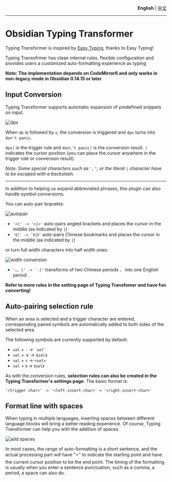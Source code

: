 

<p align="right"><strong>English</strong> | <a href="https://github.com/aptend/typing-transformer-obsidian/blob/main/README-CN.md">中文</a></p>

---
# Obsidian Typing Transformer

Typing Transformer is inspired by [Easy Typing](https://github.com/Yaozhuwa/easy-typing-obsidian), thanks to Easy Typing!

Typing Transofrmer has clean internal rules, flexible configuration and provides users a customized auto-formatting experience as typing

**Note: The implementation depends on CodeMirror6 and only works in non-legacy mode in Obsidian 0.14.15 or later**

## Input Conversion

Typing Transformer supports automatic expansion of predefined snippets on input.

![dpx](https://user-images.githubusercontent.com/103465188/183317743-3ee2a6b2-2b08-427b-886d-d212d4c94fb8.gif)

When `dp` is followed by `x`, the conversion is triggered and `dpx` turns into `don't panic`.

`dpx|` is the trigger rule and `don\'t panic|` is the conversion result. `|` indicates the cursor position (you can place the cursor anywhere in the trigger rule or conversion result).

*Note: Some special characters such as `'`, `"`, or the literal `|` character have to be escaped with a backslash.*

---
In addition to helping us expand abbreviated phrases, this plugin can also handle symbol conversions.

You can auto-pair bracekts:

![autopair](https://user-images.githubusercontent.com/103465188/183318512-d5c5d65b-5b4e-464e-a453-b39c5775fdc1.gif)
- `'<|' -> '<|>'` auto-pairs angled brackets and places the cursor in the middle (as indicated by `|`)
- `'《|' -> '《|》'` auto-pairs Chinese bookmarks and places the cursor in the middle (as indicated by `|`)

or turn full width characters into half width ones:

![width conversion](https://user-images.githubusercontent.com/103465188/183317990-66464aec-9a87-46fe-9809-04d13e77e9b4.gif)
- `'。。|' -> '.|'` transforms of two Chinese periods `。` into one English period `.`



**Refer to more rules in the setting page of Typing Transfomer and have fun converting!**

## Auto-pairing selection rule

When an area is selected and a trigger character are entered, corresponding paired symbols are automatically added to both sides of the selected area.

The following symbols are currently supported by default:

- `sel` + `·` -> `` `sel` ``
- `sel` + `￥` -> `$sel$`
- `sel` + `<`  -> `<sel>`
- `sel` + `《`  -> `《sel》`

As with the conversion rules, **selection rules can also be created in the Typing Transformer's settings page**. The basic format is:

`'<trigger char>' -> '<left-insert-char>' + '<right-insert-char>'`

## Format line with spaces

When typing in multiple languages, inserting spaces between different language blocks will bring a better reading experience. Of course, Typing Transformer can help you with the addition of spaces.

![add spaces](https://user-images.githubusercontent.com/49832303/175770015-6dba97d6-5eb2-4d30-a28d-e7ae061c2e7a.gif)

In most cases, the range of auto-formatting is a short sentence, and the actual processing part will have "⭐️" to indicate the starting point and have the current cursor position to be the end point. The timing of the formatting is usually when you enter a sentence punctuation, such as a comma, a period, a space can also do.
